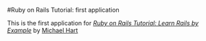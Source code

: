 #Ruby on Rails Tutorial: first application

This is the first application for
[*Ruby on Rails Tutorial: Learn Rails by Example*](http://railstutorial.org/)
by [Michael Hart](http://michaelhartl.com/)